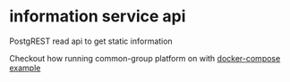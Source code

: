 # information service api

PostgREST read api to get static information 

Checkout how running common-group platform on with [docker-compose example](https://comum.readme.io/docs/running-docker-compose)
